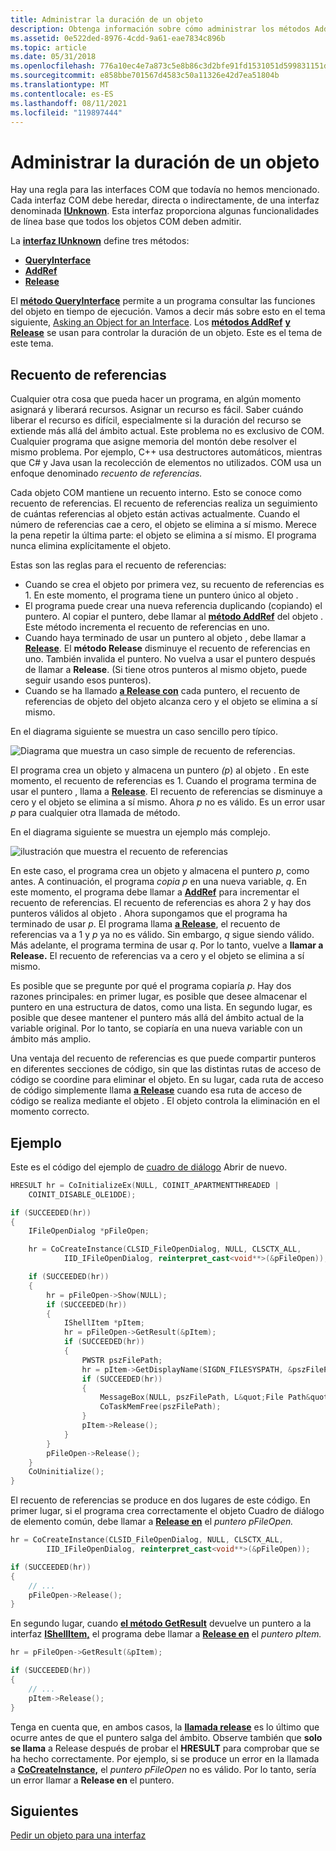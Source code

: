 ```yaml
---
title: Administrar la duración de un objeto
description: Obtenga información sobre cómo administrar los métodos AddRef y Release para controlar la duración de un objeto.
ms.assetid: 0e522ded-8976-4cdd-9a61-eae7834c896b
ms.topic: article
ms.date: 05/31/2018
ms.openlocfilehash: 776a10ec4e7a873c5e8b86c3d2bfe91fd1531051d599831151d3dbec5ed3d70b
ms.sourcegitcommit: e858bbe701567d4583c50a11326e42d7ea51804b
ms.translationtype: MT
ms.contentlocale: es-ES
ms.lasthandoff: 08/11/2021
ms.locfileid: "119897444"
---
```

# <a name="managing-the-lifetime-of-an-object"></a>Administrar la duración de un objeto

Hay una regla para las interfaces COM que todavía no hemos mencionado. Cada interfaz COM debe heredar, directa o indirectamente, de una interfaz denominada [**IUnknown**](/windows/desktop/api/unknwn/nn-unknwn-iunknown). Esta interfaz proporciona algunas funcionalidades de línea base que todos los objetos COM deben admitir.

La [**interfaz IUnknown**](/windows/desktop/api/unknwn/nn-unknwn-iunknown) define tres métodos:

-   [**QueryInterface**](/windows/desktop/api/unknwn/nf-unknwn-iunknown-queryinterface(q))
-   [**AddRef**](/windows/desktop/api/unknwn/nf-unknwn-iunknown-addref)
-   [**Release**](/windows/desktop/api/unknwn/nf-unknwn-iunknown-release)

El [**método QueryInterface**](/windows/desktop/api/unknwn/nf-unknwn-iunknown-queryinterface(q)) permite a un programa consultar las funciones del objeto en tiempo de ejecución. Vamos a decir más sobre esto en el tema siguiente, [Asking an Object for an Interface](asking-an-object-for-an-interface.md). Los [**métodos AddRef**](/windows/desktop/api/unknwn/nf-unknwn-iunknown-addref) [**y Release**](/windows/desktop/api/unknwn/nf-unknwn-iunknown-release) se usan para controlar la duración de un objeto. Este es el tema de este tema.

## <a name="reference-counting"></a>Recuento de referencias

Cualquier otra cosa que pueda hacer un programa, en algún momento asignará y liberará recursos. Asignar un recurso es fácil. Saber cuándo liberar el recurso es difícil, especialmente si la duración del recurso se extiende más allá del ámbito actual. Este problema no es exclusivo de COM. Cualquier programa que asigne memoria del montón debe resolver el mismo problema. Por ejemplo, C++ usa destructores automáticos, mientras que C# y Java usan la recolección de elementos no utilizados. COM usa un enfoque denominado *recuento de referencias.*

Cada objeto COM mantiene un recuento interno. Esto se conoce como recuento de referencias. El recuento de referencias realiza un seguimiento de cuántas referencias al objeto están activas actualmente. Cuando el número de referencias cae a cero, el objeto se elimina a sí mismo. Merece la pena repetir la última parte: el objeto se elimina a sí mismo. El programa nunca elimina explícitamente el objeto.

Estas son las reglas para el recuento de referencias:

-   Cuando se crea el objeto por primera vez, su recuento de referencias es 1. En este momento, el programa tiene un puntero único al objeto .
-   El programa puede crear una nueva referencia duplicando (copiando) el puntero. Al copiar el puntero, debe llamar al [**método AddRef**](/windows/desktop/api/unknwn/nf-unknwn-iunknown-addref) del objeto . Este método incrementa el recuento de referencias en uno.
-   Cuando haya terminado de usar un puntero al objeto , debe llamar a [**Release**](/windows/desktop/api/unknwn/nf-unknwn-iunknown-release). El **método Release** disminuye el recuento de referencias en uno. También invalida el puntero. No vuelva a usar el puntero después de llamar a **Release**. (Si tiene otros punteros al mismo objeto, puede seguir usando esos punteros).
-   Cuando se ha llamado [**a Release con**](/windows/desktop/api/unknwn/nf-unknwn-iunknown-release) cada puntero, el recuento de referencias de objeto del objeto alcanza cero y el objeto se elimina a sí mismo.

En el diagrama siguiente se muestra un caso sencillo pero típico.

![Diagrama que muestra un caso simple de recuento de referencias.](images/com04.png)

El programa crea un objeto y almacena un puntero *(p*) al objeto . En este momento, el recuento de referencias es 1. Cuando el programa termina de usar el puntero , llama a [**Release**](/windows/desktop/api/unknwn/nf-unknwn-iunknown-release). El recuento de referencias se disminuye a cero y el objeto se elimina a sí mismo. Ahora *p* no es válido. Es un error usar *p* para cualquier otra llamada de método.

En el diagrama siguiente se muestra un ejemplo más complejo.

![ilustración que muestra el recuento de referencias](images/com05.png)

En este caso, el programa crea un objeto y almacena el puntero *p*, como antes. A continuación, el programa *copia p* en una nueva variable, *q*. En este momento, el programa debe llamar a [**AddRef**](/windows/desktop/api/unknwn/nf-unknwn-iunknown-addref) para incrementar el recuento de referencias. El recuento de referencias es ahora 2 y hay dos punteros válidos al objeto . Ahora supongamos que el programa ha terminado de usar *p*. El programa llama [**a Release**](/windows/desktop/api/unknwn/nf-unknwn-iunknown-release), el recuento de referencias va a 1 y *p* ya no es válido. Sin embargo, *q* sigue siendo válido. Más adelante, el programa termina de usar *q*. Por lo tanto, vuelve a **llamar a Release.** El recuento de referencias va a cero y el objeto se elimina a sí mismo.

Es posible que se pregunte por qué el programa copiaría *p*. Hay dos razones principales: en primer lugar, es posible que desee almacenar el puntero en una estructura de datos, como una lista. En segundo lugar, es posible que desee mantener el puntero más allá del ámbito actual de la variable original. Por lo tanto, se copiaría en una nueva variable con un ámbito más amplio.

Una ventaja del recuento de referencias es que puede compartir punteros en diferentes secciones de código, sin que las distintas rutas de acceso de código se coordine para eliminar el objeto. En su lugar, cada ruta de acceso de código simplemente llama [**a Release**](/windows/desktop/api/unknwn/nf-unknwn-iunknown-release) cuando esa ruta de acceso de código se realiza mediante el objeto . El objeto controla la eliminación en el momento correcto.

## <a name="example"></a>Ejemplo

Este es el código del ejemplo de [cuadro de diálogo](example--the-open-dialog-box.md) Abrir de nuevo.

```C++
HRESULT hr = CoInitializeEx(NULL, COINIT_APARTMENTTHREADED |
    COINIT_DISABLE_OLE1DDE);

if (SUCCEEDED(hr))
{
    IFileOpenDialog *pFileOpen;

    hr = CoCreateInstance(CLSID_FileOpenDialog, NULL, CLSCTX_ALL,
            IID_IFileOpenDialog, reinterpret_cast<void**>(&pFileOpen));

    if (SUCCEEDED(hr))
    {
        hr = pFileOpen->Show(NULL);
        if (SUCCEEDED(hr))
        {
            IShellItem *pItem;
            hr = pFileOpen->GetResult(&pItem);
            if (SUCCEEDED(hr))
            {
                PWSTR pszFilePath;
                hr = pItem->GetDisplayName(SIGDN_FILESYSPATH, &pszFilePath);
                if (SUCCEEDED(hr))
                {
                    MessageBox(NULL, pszFilePath, L&quot;File Path&quot;, MB_OK);
                    CoTaskMemFree(pszFilePath);
                }
                pItem->Release();
            }
        }
        pFileOpen->Release();
    }
    CoUninitialize();
}
````

El recuento de referencias se produce en dos lugares de este código. En primer lugar, si el programa crea correctamente el objeto Cuadro de diálogo de elemento común, debe llamar a [**Release en**](/windows/desktop/api/unknwn/nf-unknwn-iunknown-release) el *puntero pFileOpen.*

```C++
hr = CoCreateInstance(CLSID_FileOpenDialog, NULL, CLSCTX_ALL, 
        IID_IFileOpenDialog, reinterpret_cast<void**>(&pFileOpen));

if (SUCCEEDED(hr))
{
    // ...
    pFileOpen->Release();
}
```

En segundo lugar, cuando [**el método GetResult**](/windows/desktop/api/shobjidl_core/nf-shobjidl_core-ifiledialog-getresult) devuelve un puntero a la interfaz [**IShellItem,**](/windows/desktop/api/shobjidl_core/nn-shobjidl_core-ishellitem) el programa debe llamar a [**Release en**](/windows/desktop/api/unknwn/nf-unknwn-iunknown-release) el *puntero pItem.*

```C++
hr = pFileOpen->GetResult(&pItem);

if (SUCCEEDED(hr))
{
    // ...
    pItem->Release();
}
```

Tenga en cuenta que, en ambos casos, la [**llamada release**](/windows/desktop/api/unknwn/nf-unknwn-iunknown-release) es lo último que ocurre antes de que el puntero salga del ámbito. Observe también que **solo se llama** a Release después de probar el **HRESULT** para comprobar que se ha hecho correctamente. Por ejemplo, si se produce un error en la llamada a [**CoCreateInstance,**](/windows/desktop/api/combaseapi/nf-combaseapi-cocreateinstance) el *puntero pFileOpen* no es válido. Por lo tanto, sería un error llamar a **Release en** el puntero.

## <a name="next"></a>Siguientes

[Pedir un objeto para una interfaz](asking-an-object-for-an-interface.md)